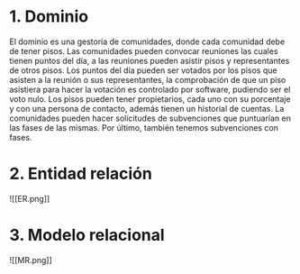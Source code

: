 # 1. Dominio
El dominio es una gestoría de comunidades, donde cada comunidad debe de tener pisos. Las comunidades pueden convocar reuniones las cuales tienen puntos del día, a las reuniones pueden asistir pisos y representantes de otros pisos. Los puntos del día pueden ser votados por los pisos que asisten a la reunión o sus representantes, la comprobación de que un piso asistiera para hacer la votación es controlado por software, pudiendo ser el voto nulo. Los pisos pueden tener propietarios, cada uno con su porcentaje y con una persona de contacto, además tienen un historial de cuentas.
La comunidades pueden hacer solicitudes de subvenciones que puntuarían en las fases de las mismas. Por último, también tenemos subvenciones con fases.
# 2. Entidad relación
![[ER.png]]
# 3. Modelo relacional
![[MR.png]]